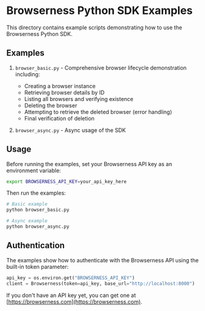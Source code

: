 # Browserness Python SDK Examples

This directory contains example scripts demonstrating how to use the Browserness Python SDK.

## Examples

1. `browser_basic.py` - Comprehensive browser lifecycle demonstration including:
   - Creating a browser instance
   - Retrieving browser details by ID
   - Listing all browsers and verifying existence
   - Deleting the browser
   - Attempting to retrieve the deleted browser (error handling)
   - Final verification of deletion

2. `browser_async.py` - Async usage of the SDK

## Usage

Before running the examples, set your Browserness API key as an environment variable:

```bash
export BROWSERNESS_API_KEY=your_api_key_here
```

Then run the examples:

```bash
# Basic example
python browser_basic.py

# Async example
python browser_async.py
```

## Authentication

The examples show how to authenticate with the Browserness API using the built-in token parameter:

```python
api_key = os.environ.get("BROWSERNESS_API_KEY")
client = Browserness(token=api_key, base_url="http://localhost:8000")
```

If you don't have an API key yet, you can get one at [https://browserness.com](https://browserness.com).